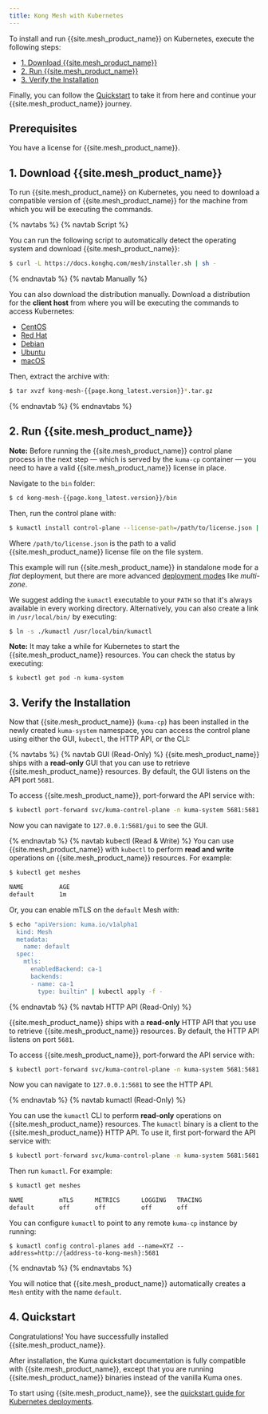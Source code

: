 ```yaml
---
title: Kong Mesh with Kubernetes
---
```


To install and run {{site.mesh_product_name}} on Kubernetes, execute the
following steps:

* [1. Download {{site.mesh_product_name}}](#1-download-kong-mesh)
* [2. Run {{site.mesh_product_name}}](#2-run-kong-mesh)
* [3. Verify the Installation](#3-verify-the-installation)

Finally, you can follow the [Quickstart](#4-quickstart) to take it from here
and continue your {{site.mesh_product_name}} journey.

## Prerequisites
You have a license for {{site.mesh_product_name}}.

## 1. Download {{site.mesh_product_name}}

To run {{site.mesh_product_name}} on Kubernetes, you need to download a
compatible version of {{site.mesh_product_name}} for the machine from which you
will be executing the commands.

{% navtabs %}
{% navtab Script %}

You can run the following script to automatically detect the operating system
and download {{site.mesh_product_name}}:

```sh
$ curl -L https://docs.konghq.com/mesh/installer.sh | sh -
```

{% endnavtab %}
{% navtab Manually %}

You can also download the distribution manually. Download a distribution for
the **client host** from where you will be executing the commands to access
Kubernetes:

* [CentOS]({{site.links.download}}/mesh-alpine/kong-mesh-{{page.kong_latest.version}}-centos-amd64.tar.gz)
* [Red Hat]({{site.links.download}}/mesh-alpine/kong-mesh-{{page.kong_latest.version}}-rhel-amd64.tar.gz)
* [Debian]({{site.links.download}}/mesh-alpine/kong-mesh-{{page.kong_latest.version}}-debian-amd64.tar.gz)
* [Ubuntu]({{site.links.download}}/mesh-alpine/kong-mesh-{{page.kong_latest.version}}-ubuntu-amd64.tar.gz)
* [macOS]({{site.links.download}}/mesh-alpine/kong-mesh-{{page.kong_latest.version}}-darwin-amd64.tar.gz)

Then, extract the archive with:

```sh
$ tar xvzf kong-mesh-{{page.kong_latest.version}}*.tar.gz
```

{% endnavtab %}
{% endnavtabs %}

## 2. Run {{site.mesh_product_name}}

<div class="alert alert-ee blue">
<strong>Note:</strong> Before running the {{site.mesh_product_name}}
control plane process in the next step &mdash; which is served by the
<code>kuma-cp</code> container &mdash; you need to have a valid
{{site.mesh_product_name}} license in place.
</div>

Navigate to the `bin` folder:

```sh
$ cd kong-mesh-{{page.kong_latest.version}}/bin
```

Then, run the control plane with:

```sh
$ kumactl install control-plane --license-path=/path/to/license.json | kubectl apply -f -
```

Where `/path/to/license.json` is the path to a valid {{site.mesh_product_name}}
license file on the file system.

This example will run {{site.mesh_product_name}} in standalone mode for a _flat_
deployment, but there are more advanced [deployment modes](https://kuma.io/docs/latest/introduction/deployments/)
like _multi-zone_.

We suggest adding the `kumactl` executable to your `PATH` so that it's always
available in every working directory. Alternatively, you can also create a link
in `/usr/local/bin/` by executing:

```sh
$ ln -s ./kumactl /usr/local/bin/kumactl
```

<div class="alert alert-ee blue">
<strong>Note:</strong> It may take a while for Kubernetes to start the
{{site.mesh_product_name}} resources. You can check the status by executing:
<pre class="highlight">
<code>$ kubectl get pod -n kuma-system</code></pre>
</div>

## 3. Verify the Installation

Now that {{site.mesh_product_name}} (`kuma-cp`) has been installed in the newly
created `kuma-system` namespace, you can access the control plane using either
the GUI, `kubectl`, the HTTP API, or the CLI:

{% navtabs %}
{% navtab GUI (Read-Only) %}
{{site.mesh_product_name}} ships with a **read-only** GUI that you can use to
retrieve {{site.mesh_product_name}} resources. By default, the GUI listens on
the API port `5681`.

To access {{site.mesh_product_name}}, port-forward the API service with:

```sh
$ kubectl port-forward svc/kuma-control-plane -n kuma-system 5681:5681
```

Now you can navigate to `127.0.0.1:5681/gui` to see the GUI.

{% endnavtab %}
{% navtab kubectl (Read & Write) %}
You can use {{site.mesh_product_name}} with `kubectl` to perform
**read and write** operations on {{site.mesh_product_name}} resources. For
example:

```sh
$ kubectl get meshes

NAME          AGE
default       1m
```

Or, you can enable mTLS on the `default` Mesh with:

```sh
$ echo "apiVersion: kuma.io/v1alpha1
  kind: Mesh
  metadata:
    name: default
  spec:
    mtls:
      enabledBackend: ca-1
      backends:
      - name: ca-1
        type: builtin" | kubectl apply -f -
```

{% endnavtab %}
{% navtab HTTP API (Read-Only) %}

{{site.mesh_product_name}} ships with a **read-only** HTTP API that you use
to retrieve {{site.mesh_product_name}} resources. By default,
the HTTP API listens on port `5681`.

To access {{site.mesh_product_name}}, port-forward the API service with:

```sh
$ kubectl port-forward svc/kuma-control-plane -n kuma-system 5681:5681
```

Now you can navigate to `127.0.0.1:5681` to see the HTTP API.

{% endnavtab %}
{% navtab kumactl (Read-Only) %}

You can use the `kumactl` CLI to perform **read-only** operations on
{{site.mesh_product_name}} resources. The `kumactl` binary is a client to
the {{site.mesh_product_name}} HTTP API. To use it, first port-forward the API
service with:

```sh
$ kubectl port-forward svc/kuma-control-plane -n kuma-system 5681:5681
```

Then run `kumactl`. For example:

```sh
$ kumactl get meshes

NAME          mTLS      METRICS      LOGGING   TRACING
default       off       off          off       off
```

You can configure `kumactl` to point to any remote `kuma-cp` instance by running:

```
$ kumactl config control-planes add --name=XYZ --address=http://{address-to-kong-mesh}:5681
```

{% endnavtab %}
{% endnavtabs %}

You will notice that {{site.mesh_product_name}} automatically creates a `Mesh`
entity with the name `default`.

## 4. Quickstart

Congratulations! You have successfully installed {{site.mesh_product_name}}.

After installation, the Kuma quickstart documentation is fully compatible with
{{site.mesh_product_name}}, except that you are running {{site.mesh_product_name}}
binaries instead of the vanilla Kuma ones.

To start using {{site.mesh_product_name}}, see the
[quickstart guide for Kubernetes deployments](https://kuma.io/docs/latest/quickstart/kubernetes/).
